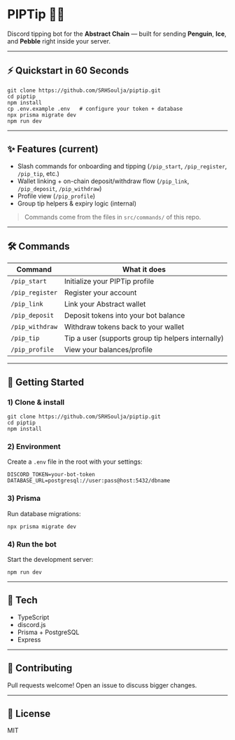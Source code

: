 # PIPTip 🤖🐧

Discord tipping bot for the **Abstract Chain** — built for sending **Penguin**, **Ice**, and **Pebble** right inside your server.

---

## ⚡ Quickstart in 60 Seconds
    git clone https://github.com/SRHSoulja/piptip.git
    cd piptip
    npm install
    cp .env.example .env   # configure your token + database
    npx prisma migrate dev
    npm run dev

---

## ✨ Features (current)
- Slash commands for onboarding and tipping (`/pip_start`, `/pip_register`, `/pip_tip`, etc.)
- Wallet linking + on-chain deposit/withdraw flow (`/pip_link`, `/pip_deposit`, `/pip_withdraw`)
- Profile view (`/pip_profile`)
- Group tip helpers & expiry logic (internal)

> Commands come from the files in `src/commands/` of this repo.

---

## 🛠️ Commands
| Command | What it does |
|---|---|
| `/pip_start` | Initialize your PIPTip profile |
| `/pip_register` | Register your account |
| `/pip_link` | Link your Abstract wallet |
| `/pip_deposit` | Deposit tokens into your bot balance |
| `/pip_withdraw` | Withdraw tokens back to your wallet |
| `/pip_tip` | Tip a user (supports group tip helpers internally) |
| `/pip_profile` | View your balances/profile |

---

## 🚀 Getting Started

### 1) Clone & install
    git clone https://github.com/SRHSoulja/piptip.git
    cd piptip
    npm install

### 2) Environment
Create a `.env` file in the root with your settings:

    DISCORD_TOKEN=your-bot-token
    DATABASE_URL=postgresql://user:pass@host:5432/dbname

### 3) Prisma
Run database migrations:

    npx prisma migrate dev

### 4) Run the bot
Start the development server:

    npm run dev

---

## 🧱 Tech
- TypeScript  
- discord.js  
- Prisma + PostgreSQL  
- Express  

---

## 🤝 Contributing
Pull requests welcome! Open an issue to discuss bigger changes.  

---

## 📜 License
MIT
